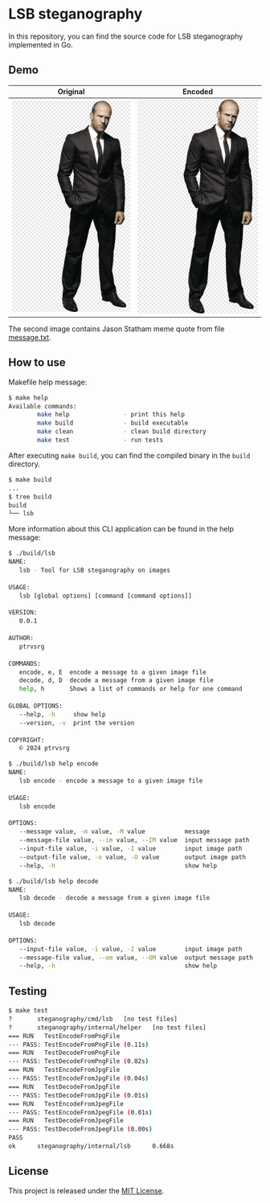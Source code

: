 # LSB steganography

In this repository, you can find the source code for LSB steganography implemented in Go.

## Demo

|              Original              |                  Encoded                  |
|:----------------------------------:|:-----------------------------------------:|
| ![Original File](test/statham.png) | ![Encoded File](test/encoded_statham.png) |

The second image contains Jason Statham meme quote from file [message.txt](test/message.txt).

## How to use

Makefile help message:

```sh
$ make help
Available commands:
        make help               - print this help
        make build              - build executable
        make clean              - clean build directory
        make test               - run tests
```

After executing `make build`, you can find the compiled binary in the `build` directory.

```sh
$ make build
...
$ tree build
build
└── lsb
```

More information about this CLI application can be found in the help message:

```sh
$ ./build/lsb
NAME:
   lsb - Tool for LSB steganography on images

USAGE:
   lsb [global options] [command [command options]]

VERSION:
   0.0.1

AUTHOR:
   ptrvsrg

COMMANDS:
   encode, e, E  encode a message to a given image file
   decode, d, D  decode a message from a given image file
   help, h       Shows a list of commands or help for one command

GLOBAL OPTIONS:
   --help, -h     show help
   --version, -v  print the version

COPYRIGHT:
   © 2024 ptrvsrg
```

```sh
$ ./build/lsb help encode
NAME:
   lsb encode - encode a message to a given image file

USAGE:
   lsb encode

OPTIONS:
   --message value, -m value, -M value           message
   --message-file value, --im value, --IM value  input message path
   --input-file value, -i value, -I value        input image path
   --output-file value, -o value, -O value       output image path
   --help, -h                                    show help
```

```sh
$ ./build/lsb help decode                                                                                                                                   
NAME:
   lsb decode - decode a message from a given image file

USAGE:
   lsb decode

OPTIONS:
   --input-file value, -i value, -I value        input image path
   --message-file value, --om value, --OM value  output message path
   --help, -h                                    show help
```

## Testing

```sh
$ make test
?       steganography/cmd/lsb   [no test files]
?       steganography/internal/helper   [no test files]
=== RUN   TestEncodeFromPngFile
--- PASS: TestEncodeFromPngFile (0.11s)
=== RUN   TestDecodeFromPngFile
--- PASS: TestDecodeFromPngFile (0.02s)
=== RUN   TestEncodeFromJpgFile
--- PASS: TestEncodeFromJpgFile (0.04s)
=== RUN   TestDecodeFromJpgFile
--- PASS: TestDecodeFromJpgFile (0.01s)
=== RUN   TestEncodeFromJpegFile
--- PASS: TestEncodeFromJpegFile (0.01s)
=== RUN   TestDecodeFromJpegFile
--- PASS: TestDecodeFromJpegFile (0.00s)
PASS
ok      steganography/internal/lsb      0.668s
```

## License

This project is released under the [MIT License](https://github.com/ptrvsrg/crypto/blob/master/LICENSE).
